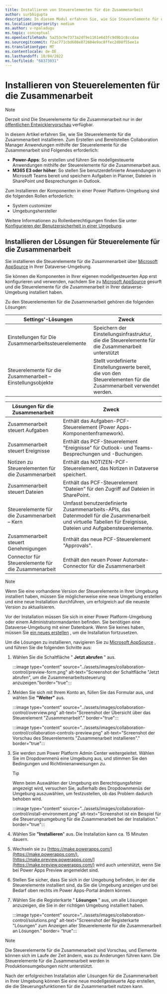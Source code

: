 ```yaml
---
title: Installieren von Steuerelementen für die Zusammenarbeit
author: surbhigupta
description: In diesem Modul erfahren Sie, wie Sie Steuerelemente für die Zusammenarbeit mit Power-Apps und Microsoft 365 E3 installieren und Lösungen für Steuerelemente für die Zusammenarbeit installieren.
ms.localizationpriority: medium
ms.author: v-npaladugu
ms.topic: conceptual
ms.openlocfilehash: 5a253c9e7373a2df9e1161e6d3fc9d9b1c8ccdaa
ms.sourcegitcommit: f2ac771cbd608e872604e9ac8ffec2d08f55ee1a
ms.translationtype: MT
ms.contentlocale: de-DE
ms.lasthandoff: 10/04/2022
ms.locfileid: "68373031"
---
```

# <a name="install-collaboration-controls"></a>Installieren von Steuerelementen für die Zusammenarbeit

> [!NOTE]
> Derzeit sind Die Steuerelemente für die Zusammenarbeit nur in der [öffentlichen Entwicklervorschau](~/resources/dev-preview/developer-preview-intro.md) verfügbar.

In diesem Artikel erfahren Sie, wie Sie Steuerelemente für die Zusammenarbeit installieren. Zum Erstellen und Bereitstellen Collaboration Manager Anwendungen mithilfe der Steuerelemente für die Zusammenarbeit sind Folgendes erforderlich:

* **Power-Apps**: So erstellen und führen Sie modellgesteuerte Anwendungen mithilfe der Steuerelemente für die Zusammenarbeit aus.
* **M365 E3 oder höher**: So stellen Sie benutzerdefinierte Anwendungen in Microsoft Teams bereit und speichern Aufgaben in Planner, Dateien in SharePoint und Besprechungen in Outlook.

Zum Installieren der Komponenten in einer Power Platform-Umgebung sind die folgenden Rollen erforderlich:

* System customizer
* Umgebungshersteller

Weitere Informationen zu Rollenberechtigungen finden Sie unter [Konfigurieren der Benutzersicherheit in einer Umgebung](/power-platform/admin/database-security#predefined-security-roles).

## <a name="install-the-collaboration-controls-solutions"></a>Installieren der Lösungen für Steuerelemente für die Zusammenarbeit

Sie installieren die Steuerelemente für die Zusammenarbeit über [Microsoft AppSource](https://appsource.microsoft.com/en-us/product/dynamics-365/mscm.collaboration-toolkit-preview?flightCodes=collaborationcontrols&signInModalType=2&ctaType=1) in Ihrer Dataverse-Umgebung.

Sie können die Komponenten in Ihrer eigenen modellgesteuerten App erst konfigurieren und verwenden, nachdem Sie zu [Microsoft AppSource](https://appsource.microsoft.com/en-us/product/dynamics-365/mscm.collaboration-toolkit-preview?flightCodes=collaborationcontrols&signInModalType=2&ctaType=1)  gesurft und die Steuerelemente für die Zusammenarbeit in Ihrer dataverse-Umgebung installiert haben.

Zu den Steuerelementen für die Zusammenarbeit gehören die folgenden Lösungen:

|**Settings'-Lösungen** | **Zweck** |
|---|---|
| Einstellungen für Die Zusammenarbeitssteuerelemente | Speichern der Einstellungsinfrastruktur, die die Steuerelemente für die Zusammenarbeit unterstützt |
| Steuerelemente für die Zusammenarbeit – Einstellungsobjekte | Stellt vordefinierte Einstellungswerte bereit, die von den Steuerelementen für die Zusammenarbeit verwendet werden.|

|**Lösungen für die Zusammenarbeit** | **Zweck** |
|---|---|
| Zusammenarbeit steuert Aufgaben  | Enthält das Aufgaben-PCF-Steuerelement (Power Apps-Komponentenframework). |
| Zusammenarbeit steuert Ereignisse | Enthält das PCF-Steuerelement "Ereignisse" für Outlook- und Teams-Besprechungen und -Buchungen. |
| Notizen zu Steuerelementen für die Zusammenarbeit | Enthält das NOTIZEN-PCF-Steuerelement, das Notizen in Dataverse speichert. |
| Zusammenarbeit steuert Dateien | Enthält das PCF-Steuerelement "Dateien" für den Zugriff auf Dateien in SharePoint. |
| Steuerelemente für die Zusammenarbeit – Kern |Umfasst benutzerdefinierte Zusammenarbeits-APIs, das Datenmodell für die Zusammenarbeit und virtuelle Tabellen für Ereignisse, Dateien und Aufgabensteuerelemente. |
| Zusammenarbeit steuert Genehmigungen | Enthält das neue PCF-Steuerelement "Approvals". |
| Connector für Steuerelemente für die Zusammenarbeit | Enthält den neuen Power Automate-Connector für die Zusammenarbeit |

> [!NOTE]
> Wenn Sie eine vorhandene Version der Steuerelemente in Ihrer Umgebung installiert haben, müssen Sie möglicherweise eine neue Umgebung erstellen und eine neue Installation durchführen, um erfolgreich auf die neueste Version zu aktualisieren.

Vor der Installation müssen Sie sich in einer Power Platform-Umgebung oder einem Administratormandanten befinden. Sie benötigen eine Dataverse-Umgebung mit einer Datenbank. Wenn Sie keines haben, müssen Sie [ein neues erstellen](/power-platform/admin/create-environment) , um die Installation fortzusetzen.

Um die Lösungen zu installieren, navigieren Sie zu [Microsoft AppSource](https://appsource.microsoft.com/en-us/product/dynamics-365/mscm.collaboration-toolkit-preview?flightCodes=collaborationcontrols&signInModalType=2&ctaType=1) , und führen Sie die folgenden Schritte aus:

1. Wählen Sie die Schaltfläche " **Jetzt abrufen** " aus.

   :::image type="content" source="../assets/images/collaboration-control/preview-form.png" alt-text="Screenshot der Schaltfläche &quot;Jetzt abrufen&quot;, um die Zusammenarbeitssteuerung anzuzeigen."border="true":::

1. Melden Sie sich mit Ihrem Konto an, füllen Sie das Formular aus, und wählen Sie **"Weiter"** aus.

   :::image type="content" source="../assets/images/collaboration-control/overview.png" alt-text="Screenshot der Übersicht über das Steuerelement &quot;Zusammenarbeit&quot;." border="true":::

   :::image type="content" source="../assets/images/collaboration-control/collaboration-controls-preview.png" alt-text="Screenshot der Vorschau des Steuerelements &quot;Zusammenarbeit installieren&quot;." border="true":::

1. Sie werden zum Power Platform Admin Center weitergeleitet. Wählen Sie im Dropdownmenü eine Umgebung aus, und stimmen Sie den Bedingungen und Richtlinienanweisungen zu.

   > [!TIP]
   > Wenn beim Auswählen der Umgebung ein Berechtigungsfehler angezeigt wird, versuchen Sie, außerhalb des Dropdownmenüs der Umgebung auszuwählen, um festzustellen, ob das Problem dadurch behoben wird.

   :::image type="content" source="../assets/images/collaboration-control/install-environment.png" alt-text="Screenshot ist ein Beispiel für die Steuerungsumgebung für die Zusammenarbeit bei der Installation." border="true":::

1. Wählen Sie **"Installieren**" aus. Die Installation kann ca. 15 Minuten dauern.

1. Wechseln sie zu [https://make.powerapps.com/](https://make.powerapps.com/), [https://make.preview.powerapps.com/](https://make.preview.powerapps.com/) wird auch unterstützt, wenn Sie bei Power Apps Preview angemeldet sind.

1. Stellen Sie sicher, dass Sie sich in der Umgebung befinden, in der die Steuerelemente installiert sind, da Sie die Umgebung anzeigen und bei Bedarf oben rechts im Power Apps-Portal ändern können.

1. Wählen Sie die Registerkarte " **Lösungen** " aus, um alle Lösungen anzuzeigen, die Sie in der richtigen Umgebung installiert haben.

   :::image type="content" source="../assets/images/collaboration-control/solutions.png" alt-text="Screenshot der Registerkarte &quot;Lösungen&quot; zum Anzeigen aller Steuerelemente für die Zusammenarbeit an Lösungen." border= "true":::

> [!NOTE]
> Die Steuerelemente für die Zusammenarbeit sind Vorschau, und Elemente können sich im Laufe der Zeit ändern, was zu Änderungen führen kann. Die Steuerelemente für die Zusammenarbeit werden in Produktionsumgebungen nicht unterstützt.

Nach der erfolgreichen Installation aller Lösungen für die Zusammenarbeit in Ihrer Umgebung können Sie eine neue modellgesteuerte App erstellen, die die Steuerungsfunktionen für die Zusammenarbeit nutzen kann.
